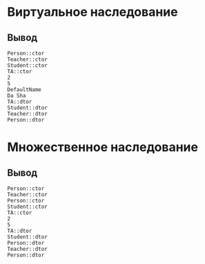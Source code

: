 ﻿# Виртуальное наследование
## Вывод
```
Person::ctor
Teacher::ctor
Student::ctor
TA::ctor
2
5
DefaultName
Da Sha
TA::dtor
Student::dtor
Teacher::dtor
Person::dtor
```
# Множественное наследование
## Вывод
```
Person::ctor
Teacher::ctor
Person::ctor
Student::ctor
TA::ctor
2
5
TA::dtor
Student::dtor
Person::dtor
Teacher::dtor
Person::dtor
```